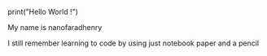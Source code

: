 print("Hello World !")
<p>My name is nanofaradhenry</p>
I still remember learning to code by using just notebook paper and a pencil





